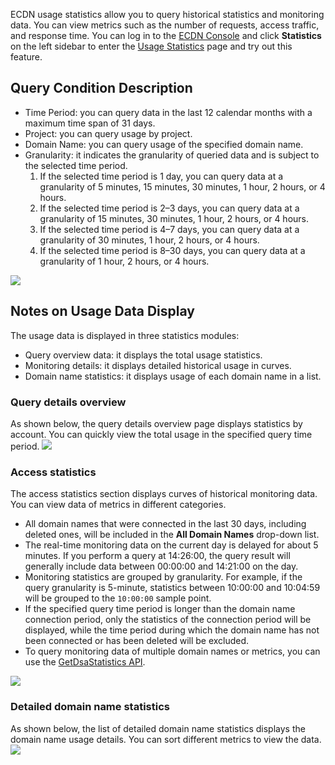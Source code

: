 ECDN usage statistics allow you to query historical statistics and monitoring data. You can view metrics such as the number of requests, access traffic, and response time.
You can log in to the [ECDN Console](https://console.cloud.tencent.com/dsa) and click **Statistics** on the left sidebar to enter the [Usage Statistics](https://console.cloud.tencent.com/dsa/statistics/amount) page and try out this feature.

## Query Condition Description
+ Time Period: you can query data in the last 12 calendar months with a maximum time span of 31 days.
+ Project: you can query usage by project.
+ Domain Name: you can query usage of the specified domain name.
+ Granularity: it indicates the granularity of queried data and is subject to the selected time period.
	1. If the selected time period is 1 day, you can query data at a granularity of 5 minutes, 15 minutes, 30 minutes, 1 hour, 2 hours, or 4 hours.
	2. If the selected time period is 2–3 days, you can query data at a granularity of 15 minutes, 30 minutes, 1 hour, 2 hours, or 4 hours.
	3. If the selected time period is 4–7 days, you can query data at a granularity of 30 minutes, 1 hour, 2 hours, or 4 hours.
	4. If the selected time period is 8–30 days, you can query data at a granularity of 1 hour, 2 hours, or 4 hours.

![](https://main.qcloudimg.com/raw/f8374efc34eae11696d1b129561cfc70.png)

## Notes on Usage Data Display
The usage data is displayed in three statistics modules:  
- Query overview data: it displays the total usage statistics.
- Monitoring details: it displays detailed historical usage in curves.
- Domain name statistics: it displays usage of each domain name in a list.

### Query details overview
As shown below, the query details overview page displays statistics by account. You can quickly view the total usage in the specified query time period.
![](https://main.qcloudimg.com/raw/3a05573f6f28a299e04626f52e1bb365.png)

### Access statistics
The access statistics section displays curves of historical monitoring data. You can view data of metrics in different categories.
+ All domain names that were connected in the last 30 days, including deleted ones, will be included in the **All Domain Names** drop-down list.
+ The real-time monitoring data on the current day is delayed for about 5 minutes. If you perform a query at 14:26:00, the query result will generally include data between 00:00:00 and 14:21:00 on the day.
+ Monitoring statistics are grouped by granularity. For example, if the query granularity is 5-minute, statistics between 10:00:00 and 10:04:59 will be grouped to the `10:00:00` sample point.
+ If the specified query time period is longer than the domain name connection period, only the statistics of the connection period will be displayed, while the time period during which the domain name has not been connected or has been deleted will be excluded.
+ To query monitoring data of multiple domain names or metrics, you can use the [GetDsaStatistics API](https://intl.cloud.tencent.com/document/product/570/17942).

![](https://main.qcloudimg.com/raw/6831a48251c2aa8adf03aa23b4b18f95.png)

### Detailed domain name statistics
As shown below, the list of detailed domain name statistics displays the domain name usage details. You can sort different metrics to view the data.
![](https://main.qcloudimg.com/raw/4b3ab927cd139581edb7c594e88078a0.png) 
